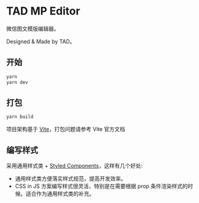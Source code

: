 # TAD MP Editor

微信图文模版编辑器。

Designed & Made by TAD。

## 开始

```bash
yarn
yarn dev
```

## 打包

```bash
yarn build
```

项目架构基于 [Vite](https://cn.vitejs.dev/)，打包问题请参考 Vite 官方文档

## 编写样式

采用通用样式类 + [Styled Components](https://styled-components.com/docs/basics#getting-started)，这样有几个好处:

- 通用样式类方便落实样式规范，提高开发效率。
- CSS in JS 方案编写样式很灵活，特别是在需要根据 prop 条件渲染样式的时候。适合作为通用样式类的补充。